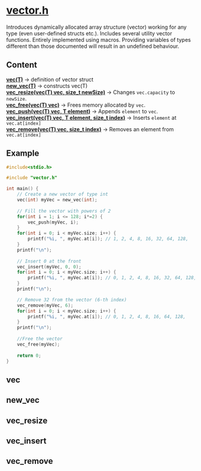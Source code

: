 
# [vector.h][vector]
Introduces dynamically allocated array structure (vector) working for any type (even user-defined structs etc.). Includes several utility vector functions.
Entirely implemented using macros. Providing variables of types different than those documented will result in an undefined behaviour.

## Content
**[vec(T)][vec]** -> definition of vector struct <br >
**[new_vec(T)][new_vec]** -> constructs vec(T) <br >
**[vec_resize(vec(T) vec, size_t newSize)][vec_resize]** -> Changes `vec.capacity` to `newSize`. <br >
**[vec_free(vec(T) vec)][vec_free]** -> Frees memory allocated by `vec`. <br >
**[vec_push(vec(T) vec, T element)][vec_push]** -> Appends `element` to `vec`. <br >
**[vec_insert(vec(T) vec, T element, size_t index)][vec_insert]** -> Inserts `element` at `vec.at[index]` <br >
**[vec_remove(vec(T) vec, size_t index)][vec_remove]** -> Removes an element from `vec.at[index]` <br >

## Example
```c
#include<stdio.h>

#include "vector.h"

int main() {
    // Create a new vector of type int
    vec(int) myVec = new_vec(int);
    
    // Fill the vector with powers of 2
    for(int i = 1; i <= 128; i*=2) {
        vec_push(myVec, i);
    }
    for(int i = 0; i < myVec.size; i++) {
        printf("%i, ", myVec.at[i]); // 1, 2, 4, 8, 16, 32, 64, 128, 
    }
    printf("\n");
    
    // Insert 0 at the front
    vec_insert(myVec, 0, 0);
    for(int i = 0; i < myVec.size; i++) {
        printf("%i, ", myVec.at[i]); // 0, 1, 2, 4, 8, 16, 32, 64, 128, 
    }
    printf("\n");

    // Remove 32 from the vector (6-th index)
    vec_remove(myVec, 6);
    for(int i = 0; i < myVec.size; i++) {
        printf("%i, ", myVec.at[i]); // 0, 1, 2, 4, 8, 16, 64, 128, 
    }
    printf("\n");
    
    //Free the vector
    vec_free(myVec);
    
    return 0;
}
```
## vec

## new_vec

## vec_resize

## vec_insert

## vec_remove
[vector]: https://github.com/PogSmok/C-SDS/blob/master/src/vector.h
[vec]: https://github.com/PogSmok/C-SDS/blob/master/docs/vector.md#vec
[new_vec]: https://github.com/PogSmok/C-SDS/blob/master/docs/vector.md#new_vec
[vec_resize]: https://github.com/PogSmok/C-SDS/blob/master/docs/vector.md#vec_resize
[vec_free]: https://github.com/PogSmok/C-SDS/blob/master/docs/vector.md#vec_free
[vec_push]: https://github.com/PogSmok/C-SDS/blob/master/docs/vector.md#vec_push
[vec_insert]: https://github.com/PogSmok/C-SDS/blob/master/docs/vector.md#vec_insert
[vec_remove]: https://github.com/PogSmok/C-SDS/blob/master/docs/vector.md#new_vec_remove